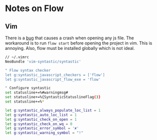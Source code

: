 # Notes on Flow

## Vim

There is a [bug](https://github.com/vim-syntastic/syntastic/issues/1649) that
causes a crash when opening any js file. The workaround is to run `flow start`
before opening the project in vim. This is annoying. Also, flow must be installed
globally which is not ideal.

```bash
// ~/.vimrc
NeoBundle 'vim-syntastic/syntastic'

" Flow syntax checker
let g:syntastic_javascript_checkers = ['flow']
let g:syntastic_javascript_flow_exe = 'flow'

" Configure syntastic
set statusline+=%#warningmsg#
set statusline+=%{SyntasticStatuslineFlag()}
set statusline+=%*

let g:syntastic_always_populate_loc_list = 1
let g:syntastic_auto_loc_list = 1
let g:syntastic_check_on_open = 1
let g:syntastic_check_on_wq = 0
let g:syntastic_error_symbol = '✘'
let g:syntastic_warning_symbol = "!"
```

